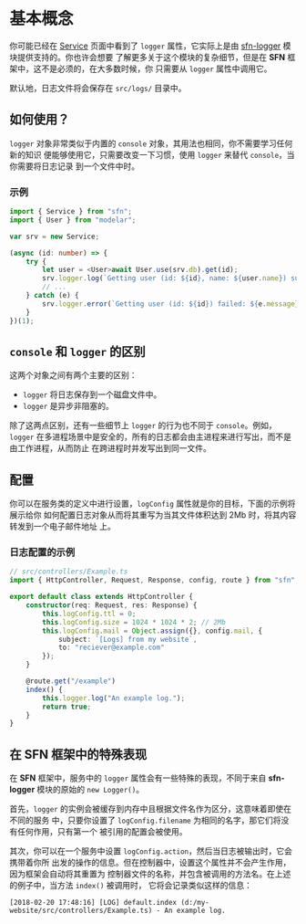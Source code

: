 # 基本概念

你可能已经在 [Service](./service) 页面中看到了 `logger` 属性，它实际上是由 
[sfn-logger](https://github.com/hyurl/sfn-logger) 模块提供支持的。你也许会想要
了解更多关于这个模块的复杂细节，但是在 **SFN** 框架中，这不是必须的，在大多数时候，你
只需要从 `logger` 属性中调用它。

默认地，日志文件将会保存在 `src/logs/` 目录中。

## 如何使用？

`logger` 对象非常类似于内置的 `console` 对象，其用法也相同，你不需要学习任何新的知识
便能够使用它，只需要改变一下习惯，使用 `logger` 来替代 `console`，当你需要将日志记录
到一个文件中时。 

### 示例

```typescript
import { Service } from "sfn";
import { User } from "modelar";

var srv = new Service;

(async (id: number) => {
    try {
        let user = <User>await User.use(srv.db).get(id);
        srv.logger.log(`Getting user (id: ${id}, name: ${user.name}) succeed.`);
        // ...
    } catch (e) {
        srv.logger.error(`Getting user (id: ${id}) failed: ${e.message}.`);
    }
})(1);
```

## `console` 和 `logger` 的区别

这两个对象之间有两个主要的区别：

- `logger` 将日志保存到一个磁盘文件中。
- `logger` 是异步非阻塞的。

除了这两点区别，还有一些细节上 `logger` 的行为也不同于 `console`。例如，`logger` 
在多进程场景中是安全的，所有的日志都会由主进程来进行写出，而不是由工作进程，从而防止
在跨进程时并发写出到同一文件。

## 配置

你可以在服务类的定义中进行设置，`logConfig` 属性就是你的目标，下面的示例将展示给你
如何配置日志对象从而将其重写为当其文件体积达到 2Mb 时，将其内容转发到一个电子邮件地址
上。

### 日志配置的示例

```typescript
// src/controllers/Example.ts
import { HttpController, Request, Response, config, route } from "sfn";

export default class extends HttpController {
    constructor(req: Request, res: Response) {
        this.logConfig.ttl = 0;
        this.logConfig.size = 1024 * 1024 * 2; // 2Mb
        this.logConfig.mail = Object.assign({}, config.mail, {
            subject: `[Logs] from my website`,
            to: "reciever@example.com"
        });
    }

    @route.get("/example")
    index() {
        this.logger.log("An example log.");
        return true;
    }
}
```

## 在 **SFN** 框架中的特殊表现

在 **SFN** 框架中，服务中的 `logger` 属性会有一些特殊的表现，不同于来自 
**sfn-logger** 模块的原始的 `new Logger()`。

首先，`logger` 的实例会被缓存到内存中且根据文件名作为区分，这意味着即使在不同的服务
中，只要你设置了 `logConfig.filename` 为相同的名字，那它们将没有任何作用，只有第一个
被引用的配置会被使用。

其次，你可以在一个服务中设置 `logConfig.action`，然后当日志被输出时，它会携带着你所
出发的操作的信息。但在控制器中，设置这个属性并不会产生作用，因为框架会自动将其重置为
控制器文件的名称，并包含被调用的方法名。在上述的例子中，当方法 `index()` 被调用时，
它将会记录类似这样的信息：

```plain
[2018-02-20 17:48:16] [LOG] default.index (d:/my-website/src/controllers/Example.ts) - An example log.
```